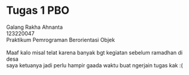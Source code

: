 # Tugas 1 PBO

Galang Rakha Ahnanta <br />
123220047 <br />
Praktikum Pemrograman Berorientasi Objek <br /><br />
Maaf kalo misal telat karena banyak bgt kegiatan sebelum ramadhan di desa <br /> saya ketuanya jadi perlu hampir gaada waktu buat ngerjain tugas kak :(
